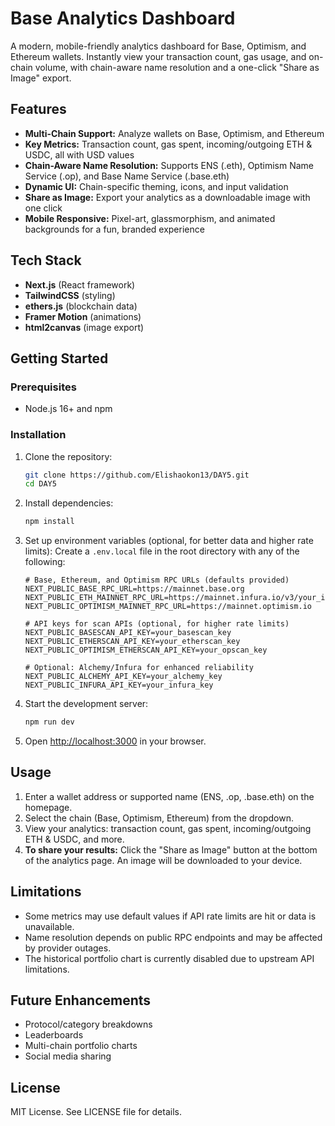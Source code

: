 # Base Analytics Dashboard

A modern, mobile-friendly analytics dashboard for Base, Optimism, and Ethereum wallets. Instantly view your transaction count, gas usage, and on-chain volume, with chain-aware name resolution and a one-click "Share as Image" export.

## Features

- **Multi-Chain Support:** Analyze wallets on Base, Optimism, and Ethereum
- **Key Metrics:** Transaction count, gas spent, incoming/outgoing ETH & USDC, all with USD values
- **Chain-Aware Name Resolution:** Supports ENS (.eth), Optimism Name Service (.op), and Base Name Service (.base.eth)
- **Dynamic UI:** Chain-specific theming, icons, and input validation
- **Share as Image:** Export your analytics as a downloadable image with one click
- **Mobile Responsive:** Pixel-art, glassmorphism, and animated backgrounds for a fun, branded experience

## Tech Stack

- **Next.js** (React framework)
- **TailwindCSS** (styling)
- **ethers.js** (blockchain data)
- **Framer Motion** (animations)
- **html2canvas** (image export)

## Getting Started

### Prerequisites
- Node.js 16+ and npm

### Installation

1. Clone the repository:
   ```bash
   git clone https://github.com/Elishaokon13/DAY5.git
   cd DAY5
   ```
2. Install dependencies:
   ```bash
   npm install
   ```
3. Set up environment variables (optional, for better data and higher rate limits):
   Create a `.env.local` file in the root directory with any of the following:
   ```
   # Base, Ethereum, and Optimism RPC URLs (defaults provided)
   NEXT_PUBLIC_BASE_RPC_URL=https://mainnet.base.org
   NEXT_PUBLIC_ETH_MAINNET_RPC_URL=https://mainnet.infura.io/v3/your_infura_key
   NEXT_PUBLIC_OPTIMISM_MAINNET_RPC_URL=https://mainnet.optimism.io

   # API keys for scan APIs (optional, for higher rate limits)
   NEXT_PUBLIC_BASESCAN_API_KEY=your_basescan_key
   NEXT_PUBLIC_ETHERSCAN_API_KEY=your_etherscan_key
   NEXT_PUBLIC_OPTIMISM_ETHERSCAN_API_KEY=your_opscan_key

   # Optional: Alchemy/Infura for enhanced reliability
   NEXT_PUBLIC_ALCHEMY_API_KEY=your_alchemy_key
   NEXT_PUBLIC_INFURA_API_KEY=your_infura_key
   ```
4. Start the development server:
   ```bash
   npm run dev
   ```
5. Open [http://localhost:3000](http://localhost:3000) in your browser.

## Usage

1. Enter a wallet address or supported name (ENS, .op, .base.eth) on the homepage.
2. Select the chain (Base, Optimism, Ethereum) from the dropdown.
3. View your analytics: transaction count, gas spent, incoming/outgoing ETH & USDC, and more.
4. **To share your results:** Click the "Share as Image" button at the bottom of the analytics page. An image will be downloaded to your device.

## Limitations
- Some metrics may use default values if API rate limits are hit or data is unavailable.
- Name resolution depends on public RPC endpoints and may be affected by provider outages.
- The historical portfolio chart is currently disabled due to upstream API limitations.

## Future Enhancements
- Protocol/category breakdowns
- Leaderboards
- Multi-chain portfolio charts
- Social media sharing

## License

MIT License. See LICENSE file for details. 